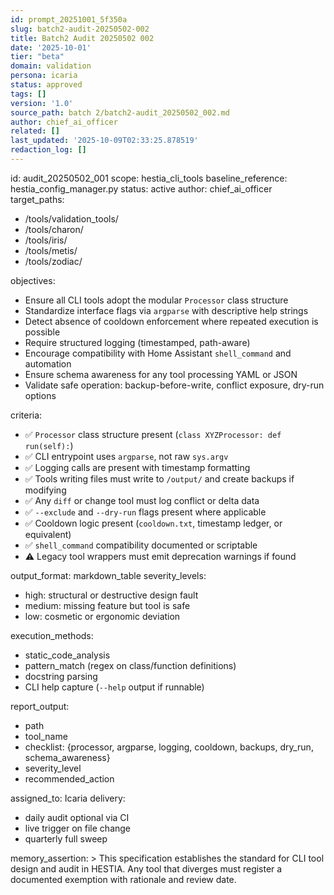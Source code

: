 ```yaml
---
id: prompt_20251001_5f350a
slug: batch2-audit-20250502-002
title: Batch2 Audit 20250502 002
date: '2025-10-01'
tier: "beta"
domain: validation
persona: icaria
status: approved
tags: []
version: '1.0'
source_path: batch 2/batch2-audit_20250502_002.md
author: chief_ai_officer
related: []
last_updated: '2025-10-09T02:33:25.878519'
redaction_log: []
---
```


id: audit_20250502_001
scope: hestia_cli_tools
baseline_reference: hestia_config_manager.py
status: active
author: chief_ai_officer
target_paths:
  - /tools/validation_tools/
  - /tools/charon/
  - /tools/iris/
  - /tools/metis/
  - /tools/zodiac/

objectives:
  - Ensure all CLI tools adopt the modular `Processor` class structure
  - Standardize interface flags via `argparse` with descriptive help strings
  - Detect absence of cooldown enforcement where repeated execution is possible
  - Require structured logging (timestamped, path-aware)
  - Encourage compatibility with Home Assistant `shell_command` and automation
  - Ensure schema awareness for any tool processing YAML or JSON
  - Validate safe operation: backup-before-write, conflict exposure, dry-run options

criteria:
  - ✅ `Processor` class structure present (`class XYZProcessor: def run(self):`)
  - ✅ CLI entrypoint uses `argparse`, not raw `sys.argv`
  - ✅ Logging calls are present with timestamp formatting
  - ✅ Tools writing files must write to `/output/` and create backups if modifying
  - ✅ Any `diff` or change tool must log conflict or delta data
  - ✅ `--exclude` and `--dry-run` flags present where applicable
  - ✅ Cooldown logic present (`cooldown.txt`, timestamp ledger, or equivalent)
  - ✅ `shell_command` compatibility documented or scriptable
  - ⚠️ Legacy tool wrappers must emit deprecation warnings if found

output_format: markdown_table
severity_levels:
  - high: structural or destructive design fault
  - medium: missing feature but tool is safe
  - low: cosmetic or ergonomic deviation

execution_methods:
  - static_code_analysis
  - pattern_match (regex on class/function definitions)
  - docstring parsing
  - CLI help capture (`--help` output if runnable)

report_output:
  - path
  - tool_name
  - checklist: {processor, argparse, logging, cooldown, backups, dry_run, schema_awareness}
  - severity_level
  - recommended_action

assigned_to: Icaria
delivery:
  - daily audit optional via CI
  - live trigger on file change
  - quarterly full sweep

memory_assertion: >
  This specification establishes the standard for CLI tool design and audit in HESTIA. Any tool that diverges must register a documented exemption with rationale and review date.

